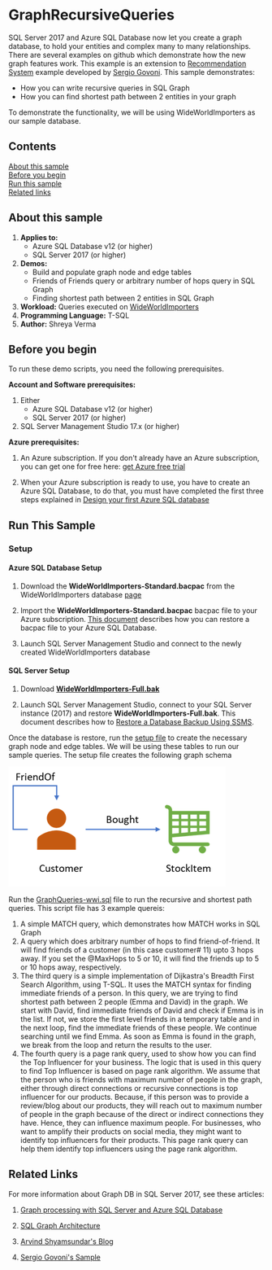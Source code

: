 # GraphRecursiveQueries
SQL Server 2017 and Azure SQL Database now let you create a graph database, to hold your entities and complex many to many relationships. There are several examples on github which demonstrate how the new graph features work. This example is an extension to [Recommendation System](https://github.com/Microsoft/sql-server-samples/tree/master/samples/demos/sql-graph/recommendation-system) example developed by [Sergio Govoni](https://mvp.microsoft.com/it-it/PublicProfile/4029181?fullName=Sergio%20Govoni). This sample demonstrates:

 - How you can write recursive queries in SQL Graph
 - How you can find shortest path between 2 entities in your graph

To demonstrate the functionality, we will be using WideWorldImporters as our sample database.  

## Contents
[About this sample](#about-this-sample)<br/>
[Before you begin](#before-you-begin)<br/>
[Run this sample](#run-this-sample)<br/>
[Related links](#related-links)

## About this sample
1.  **Applies to:**
    -   Azure SQL Database v12 (or higher)
    -   SQL Server 2017 (or higher)
2.  **Demos:**
    -   Build and populate graph node and edge tables
    -   Friends of Friends query or arbitrary number of hops query in SQL Graph
    -   Finding shortest path between 2 entities in SQL Graph
3.  **Workload:**  Queries executed on  [WideWorldImporters](https://github.com/Microsoft/sql-server-samples/releases/tag/wide-world-importers-v1.0)
4.  **Programming Language:**  T-SQL
5.  **Author:**  Shreya Verma

## Before you begin
To run these demo scripts, you need the following prerequisites.

**Account and Software prerequisites:**

1.  Either
    -   Azure SQL Database v12 (or higher)
    -   SQL Server 2017 (or higher)
2.  SQL Server Management Studio 17.x (or higher)

**Azure prerequisites:**

1.  An Azure subscription. If you don't already have an Azure subscription, you can get one for free here:  [get Azure free trial](https://azure.microsoft.com/en-us/free/)
    
2.  When your Azure subscription is ready to use, you have to create an Azure SQL Database, to do that, you must have completed the first three steps explained in  [Design your first Azure SQL database](https://docs.microsoft.com/en-us/azure/sql-database/sql-database-design-first-database)

## Run This Sample

### Setup
#### Azure SQL Database Setup

1.  Download the  **WideWorldImporters-Standard.bacpac**  from the WideWorldImporters database  [page](https://github.com/Microsoft/sql-server-samples/releases/tag/wide-world-importers-v1.0)
    
2.  Import the  **WideWorldImporters-Standard.bacpac**  bacpac file to your Azure subscription. [This document](https://docs.microsoft.com/en-us/azure/sql-database/sql-database-import) describes how you can restore a bacpac file to your Azure SQL Database.
    
3.  Launch SQL Server Management Studio and connect to the newly created WideWorldImporters database
    

#### SQL Server Setup

1.  Download  [**WideWorldImporters-Full.bak**](https://github.com/Microsoft/sql-server-samples/releases/tag/wide-world-importers-v1.0)
    
2.  Launch SQL Server Management Studio, connect to your SQL Server instance (2017) and restore  **WideWorldImporters-Full.bak**.  This document describes how to [Restore a Database Backup Using SSMS](https://docs.microsoft.com/en-us/sql/relational-databases/backup-restore/restore-a-database-backup-using-ssms). 

Once the database is restore, run the [setup file](https://github.com/shkale-msft/GraphRecursiveQueries/blob/master/setup-wwi-graph.sql) to create the necessary graph node and edge tables. We will be using these tables to run our sample queries. The setup file creates the following graph schema

![Recursive Query Schema](https://github.com/shkale-msft/GraphRecursiveQueries/blob/master/media/GraphRecursiveQueriesSchema.png)


Run the [GraphQueries-wwi.sql](https://github.com/shkale-msft/GraphRecursiveQueries/blob/master/GraphQueries-wwi.sql) file to run the recursive and shortest path queries. This script file has 3 example quereis:

 1. A simple MATCH query, which demonstrates how MATCH works in SQL Graph
 2. A query which does arbitrary number of hops to find friend-of-friend. It will find friends of a customer (in this case customer# 11) upto 3 hops away. If you set the @MaxHops to 5 or 10, it will find the friends up to 5 or 10 hops away, respectively.
 3. The third query is a simple implementation of Dijkastra's Breadth First Search Algorithm, using T-SQL. It uses the MATCH syntax for finding immediate friends of a person. In this query, we are trying to find shortest path  between 2 people (Emma and David) in the graph. We start with David, find immediate friends of David and check if Emma is in the list. If not, we store the first level friends in a temporary table and in the next loop, find the immediate friends of these people. We continue searching until we find Emma. As soon as Emma is found in the graph, we break from the loop and return the results to the user.
 4. The fourth query is a page rank query, used to show how you can find the Top Influencer for your business. The logic that is used in this query to find Top Influencer is based on page rank algorithm. We assume that the person who is friends with maximum number of people in the graph, either through direct connections or recursive connections is top influencer for our products. Because, if this person was to provide a review/blog about our products, they will reach out to maximum number of people in the graph because of the direct or indirect connections they have. Hence, they can influence maximum people. 
 For businesses, who want to amplify their products on social media, they might want to identify top influencers for their products. This page rank query can help them identify top influencers using the page rank algorithm.
 
## Related Links

For more information about Graph DB in SQL Server 2017, see these articles:

1.  [Graph processing with SQL Server and Azure SQL Database](https://docs.microsoft.com/en-us/sql/relational-databases/graphs/sql-graph-overview)
    
2.  [SQL Graph Architecture](https://docs.microsoft.com/en-us/sql/relational-databases/graphs/sql-graph-architecture)
    
3.  [Arvind Shyamsundar's Blog](https://blogs.msdn.microsoft.com/arvindsh/)
4.  [Sergio Govoni's Sample](https://github.com/Microsoft/sql-server-samples/tree/master/samples/demos/sql-graph/recommendation-system)

